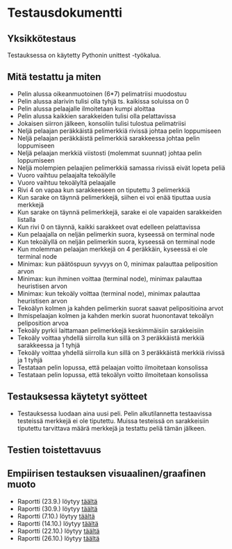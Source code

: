 # Testausdokumentti

## Yksikkötestaus
Testauksessa on käytetty Pythonin unittest -työkalua.

## Mitä testattu ja miten
* Pelin alussa oikeanmuotoinen (6*7) pelimatriisi muodostuu
* Pelin alussa alarivin tulisi olla tyhjä ts. kaikissa soluissa on 0
* Pelin alussa pelaajalle ilmoitetaan kumpi aloittaa
* Pelin alussa kaikkien sarakkeiden tulisi olla pelattavissa
* Jokaisen siirron jälkeen, konsoliin tulisi tulostua pelimatriisi
* Neljä pelaajan peräkkäistä pelimerkkiä rivissä johtaa pelin loppumiseen
* Neljä pelaajan peräkkäistä pelimerkkiä sarakkeessa johtaa pelin loppumiseen
* Neljä pelaajan merkkiä viistosti (molemmat suunnat) johtaa pelin loppumiseen
* Neljä molempien pelaajien pelimerkkiä samassa rivissä eivät lopeta peliä
* Vuoro vaihtuu pelaajalta tekoälylle
* Vuoro vaihtuu tekoälyltä pelaajalle
* Rivi 4 on vapaa kun sarakkeeseen on tiputettu 3 pelimerkkiä
* Kun sarake on täynnä pelimerkkejä, siihen ei voi enää tiputtaa uusia merkkejä
* Kun sarake on täynnä pelimerkkejä, sarake ei ole vapaiden sarakkeiden listalla
* Kun rivi 0 on täynnä, kaikki sarakkeet ovat edelleen pelattavissa
* Kun pelaajalla on neljän pelimerkin suora, kyseessä on terminal node
* Kun tekoälyllä on neljän pelimerkin suora, kyseessä on terminal node
* Kun molemman pelaajan merkkejä on 4 peräkkäin, kyseessä ei ole terminal node
* Minimax: kun päätöspuun syvyys on 0, minimax palauttaa peliposition arvon
* Minimax: kun ihminen voittaa (terminal node), minimax palauttaa heuristisen arvon
* Minimax: kun tekoäly voittaa (terminal node), minimax palauttaa heuristisen arvon
* Tekoälyn kolmen ja kahden pelimerkin suorat saavat pelipositioina arvot
* Ihmispelaajan kolmen ja kahden merkin suorat huonontavat tekoälyn peliposition arvoa
* Tekoäly pyrkii laittamaan pelimerkkejä keskimmäisiin sarakkeisiin
* Tekoäly voittaa yhdellä siirrolla kun sillä on 3 peräkkäistä merkkiä sarakkeessa ja 1 tyhjä
* Tekoäly voittaa yhdellä siirrolla kun sillä on 3 peräkkäistä merkkiä rivissä ja 1 tyhjä
* Testataan pelin lopussa, että pelaajan voitto ilmoitetaan konsolissa
* Testataan pelin lopussa, että tekoälyn voitto ilmoitetaan konsolissa

## Testauksessa käytetyt syötteet
* Testauksessa luodaan aina uusi peli. Pelin alkutilannetta testaavissa testeissä merkkejä ei ole tiputettu. 
Muissa testeissä on sarakkeisiin tiputettu tarvittava määrä merkkejä ja testattu peliä tämän jälkeen.

## Testien toistettavuus

## Empiirisen testauksen visuaalinen/graafinen muoto
* Raportti (23.9.) löytyy [täältä](https://github.com/aarekr/ConnectFour/blob/main/Testit/Testikattavuus_2023-09-23.JPG)
* Raportti (30.9.) löytyy [täältä](https://github.com/aarekr/ConnectFour/blob/main/Testit/Testikattavuus_2023-09-30.JPG)
* Raportti (7.10.) löytyy [täältä](https://github.com/aarekr/ConnectFour/blob/main/Testit/Testikattavuus_2023-10-07.JPG)
* Raportti (14.10.) löytyy [täältä](https://github.com/aarekr/ConnectFour/blob/main/Testit/Testikattavuus_2023-10-14.JPG)
* Raportti (22.10.) löytyy [täältä](https://github.com/aarekr/ConnectFour/blob/main/Testit/Testikattavuus_2023-10-22.JPG)
* Raportti (26.10.) löytyy [täältä](https://github.com/aarekr/ConnectFour/blob/main/Testit/Testikattavuus_2023-10-26.JPG)
